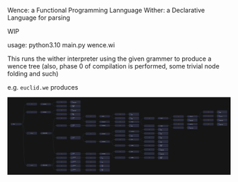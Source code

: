 Wence:  a Functional Programming Lannguage
Wither: a Declarative Language for parsing

WIP

usage: python3.10 main.py wence.wi <source>

This runs the wither interpreter using the given grammer to produce a wence tree (also, phase 0 of compilation is performed, some trivial node folding and such)

e.g. `euclid.we` produces

![this graph](images/euclid.png)
